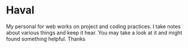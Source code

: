 # Haval
My personal for web works on project and coding practices. I take notes about various things and keep it hear. You may take a look at it and might found something helpful. Thanks
